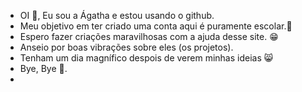 - OI 🤗, Eu sou a Ágatha e estou usando o github.
- Meu objetivo em ter criado uma conta aqui é puramente escolar.🏢
- Espero fazer criações maravilhosas com a ajuda desse site. 😁
- Anseio por boas vibrações sobre eles (os projetos).
- Tenham um dia magnífico despois de verem minhas ideias 😸
- Bye, Bye 👋.
- 
